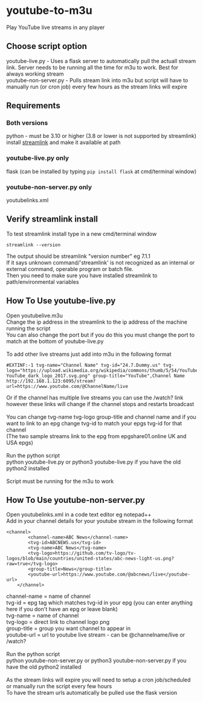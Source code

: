 # youtube-to-m3u
Play YouTube live streams in any player

## Choose script option
youtube-live.py - Uses a flask server to automatically pull the actuall stream link. Server needs to be running all the time for m3u to work. Best for always working stream<br>
youtube-non-server.py - Pulls stream link into m3u but script will have to manually run (or cron job) every few hours as the stream links will expire

## Requirements
### Both versions
python - must be 3.10 or higher (3.8 or lower is not supported by streamlink)<br>
install [streamlink](https://streamlink.github.io/install.html) and make it available at path

### youtube-live.py only <br>
flask (can be installed by typing ```pip install flask``` at cmd/terminal window)

### youtube-non-server.py only <br>
youtubelinks.xml

## Verify streamlink install
To test streamlink install type in a new cmd/terminal window
```
streamlink --version
```
The output should be
streamlink "version number" eg 7.1.1 <br>
If it says unknown command/'streamlink' is not recognized as an internal or external command,
operable program or batch file. <br>
Then you need to make sure you have installed streamlink to path/environmental variables

## How To Use youtube-live.py
Open youtubelive.m3u <br>
Change the ip address in the streamlink to the ip address of the machine running the script <br>
You can also change the port but if you do this you must change the port to match at the bottom of youtube-live.py <br>
<br>
To add other live streams just add into m3u in the following format 

```
#EXTINF:-1 tvg-name="Channel Name" tvg-id="24.7.Dummy.us" tvg-logo="https://upload.wikimedia.org/wikipedia/commons/thumb/5/54/YouTube_dark_logo_2017.svg/2560px-YouTube_dark_logo_2017.svg.png" group-title="YouTube",Channel Name
http://192.168.1.123:6095/stream?url=https://www.youtube.com/@ChannelName/live
```

Or if the channel has multiple live streams you can use the /watch? link however these links will change if the channel stops and restarts broadcast <br>
<br>
You can change tvg-name tvg-logo group-title and channel name and if you want to link to an epg change tvg-id to match your epgs tvg-id for that channel <br>
(The two sample streams link to the epg from epgshare01.online UK and USA epgs) <br>
<br>
Run the python script <br>
python youtube-live.py or python3 youtube-live.py if you have the old python2 installed <br>
<br>
Script must be running for the m3u to work

## How To Use youtube-non-server.py
Open youtubelinks.xml in a code text editor eg notepad++ <br>
Add in your channel details for your youtube stream in the following format

```
<channel>
        <channel-name>ABC News</channel-name>
        <tvg-id>ABCNEWS.us</tvg-id>
        <tvg-name>ABC News</tvg-name>
        <tvg-logo>https://github.com/tv-logo/tv-logos/blob/main/countries/united-states/abc-news-light-us.png?raw=true</tvg-logo>
        <group-title>News</group-title>
        <youtube-url>https://www.youtube.com/@abcnews/live</youtube-url>
    </channel>
```

channel-name = name of channel <br>
tvg-id = epg tag which matches tvg-id in your epg (you can enter anything here if you don't have an epg or leave blank) <br>
tvg-name = name of channel <br>
tvg-logo = direct link to channel logo png <br>
group-title = group you want channel to appear in <br>
youtube-url = url to youtube live stream - can be @channelname/live or /watch? <br>
<br>
Run the python script <br>
python youtube-non-server.py or python3 youtube-non-server.py if you have the old python2 installed <br>
<br>
As the stream links will expire you will need to setup a cron job/scheduled or manually run the script every few hours <br>
To have the stream urls automatically be pulled use the flask version
